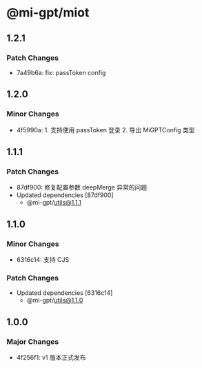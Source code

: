 # @mi-gpt/miot

## 1.2.1

### Patch Changes

- 7a49b6a: fix: passToken config

## 1.2.0

### Minor Changes

- 4f5990a: 1. 支持使用 passToken 登录 2. 导出 MiGPTConfig 类型

## 1.1.1

### Patch Changes

- 87df900: 修复配置参数 deepMerge 异常的问题
- Updated dependencies [87df900]
  - @mi-gpt/utils@1.1.1

## 1.1.0

### Minor Changes

- 6316c14: 支持 CJS

### Patch Changes

- Updated dependencies [6316c14]
  - @mi-gpt/utils@1.1.0

## 1.0.0

### Major Changes

- 4f256f1: v1 版本正式发布
